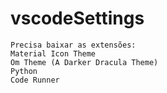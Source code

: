 # vscodeSettings
```
Precisa baixar as extensões:
Material Icon Theme
Om Theme (A Darker Dracula Theme)
Python
Code Runner
```
